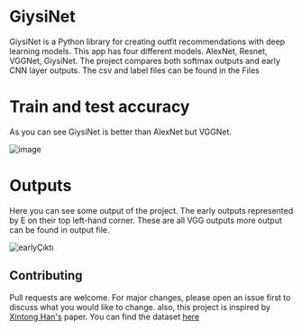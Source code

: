 # GiysiNet

GiysiNet is a Python library for creating outfit recommendations with deep learning models. This app has four different models. AlexNet, Resnet, VGGNet, GiysiNet.
The project compares both softmax outputs and early CNN layer outputs. The csv and label files can be found in the Files 

# Train and test accuracy

As you can see GiysiNet is better than AlexNet but VGGNet.

![image](https://user-images.githubusercontent.com/18538179/172023794-868e013d-bec7-4465-af2c-d2efbe9bdc46.png)




# Outputs 
Here you can see some output of the project. The early outputs represented by E on their top left-hand corner. These are all VGG outputs more output can be found in output file.

![earlyÇıktı](https://user-images.githubusercontent.com/18538179/172023740-6d9e12c3-0d94-4108-83c5-1860a4bac0fa.png)


## Contributing
Pull requests are welcome. For major changes, please open an issue first to discuss what you would like to change. also, this project is inspired by [Xintong Han's](https://arxiv.org/abs/1707.05691) paper. You can find the dataset [here](https://github.com/xthan/polyvore-dataset)
